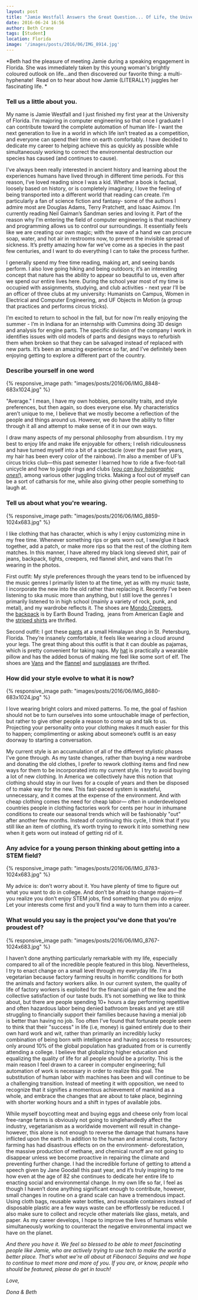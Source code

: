 ```yaml
---
layout: post
title: "Jamie Westfall Answers the Great Question... Of Life, the Universe and Everything"
date: 2016-06-24 16:56
author: Beth Crane
tags: [Student]
location: Florida
image: '/images/posts/2016/06/IMG_8914.jpg'
---
```


*Beth had the pleasure of meeting Jamie during a speaking engagement in Florida. She was immediately taken by this young woman's brightly coloured outlook on life...and then discovered our favorite thing: a multi-hyphenate!  Read on to hear about how Jamie (LITERALLY) juggles her fascinating life. *

### Tell us a little about you.

My name is Jamie Westfall and I just finished my first year at the University of Florida. I’m majoring in computer engineering so that once I graduate I can contribute toward the complete automation of human life- I want the next generation to live in a world in which life isn’t treated as a competition, and everyone can spend their time on earth comfortably. I have decided to dedicate my career to helping achieve this as quickly as possible while simultaneously working to correct the environmental destruction our species has caused (and continues to cause).

I’ve always been really interested in ancient history and learning about the experiences humans have lived through in different time periods. For this reason, I’ve loved reading since I was a kid. Whether a book is factual, loosely based on history, or is completely imaginary, I love the feeling of being transported into a different world that reading can create. I’m particularly a fan of science fiction and fantasy- some of the authors I admire most are Douglas Adams, Terry Pratchett, and Isaac Asimov. I’m currently reading Neil Gaiman’s Sandman series and loving it. Part of the reason why I’m entering the field of computer engineering is that machinery and programming allows us to control our surroundings. It essentially feels like we are creating our own magic; with the wave of a hand we can procure soap, water, and hot air in restrooms now, to prevent the invisible spread of sickness. It’s pretty amazing how far we’ve come as a species in the past few centuries, and I want to do everything I can to take the process further.

I generally spend my free time reading, making art, and seeing bands perform. I also love going hiking and being outdoors; it’s an interesting concept that nature has the ability to appear so beautiful to us, even after we spend our entire lives here. During the school year most of my time is occupied with assignments, studying, and club activities - next year I’ll be an officer of three clubs at my university: Humanists on Campus, Women in Electrical and Computer Engineering, and UF Objects in Motion (a group that practices and performs circus tricks).

I’m excited to return to school in the fall, but for now I’m really enjoying the summer - I’m in Indiana for an internship with Cummins doing 3D design and analysis for engine parts. The specific division of the company I work in identifies issues with old models of parts and designs ways to refurbish them when broken so that they can be salvaged instead of replaced with new parts. It’s been an amazing experience so far, and I’ve definitely been enjoying getting to explore a different part of the country.

### Describe yourself in one word

{% responsive_image path: "images/posts/2016/06/IMG_8848-683x1024.jpg" %}

"Average." I mean, I have my own hobbies, personality traits, and style preferences, but then again, so does everyone else. My characteristics aren’t unique to me, I believe that we mostly become a reflection of the people and things around us. However, we do have the ability to filter through it all and attempt to make sense of it in our own ways.

I draw many aspects of my personal philosophy from absurdism. I try my best to enjoy life and make life enjoyable for others; I relish ridiculousness and have turned myself into a bit of a spectacle (over the past five years, my hair has been every color of the rainbow). I’m also a member of UF’s circus tricks club—this past semester I learned how to ride a five-foot-tall unicycle and how to juggle rings and clubs (*[you can buy holographic ones!](https://www.amazon.com/One-Piece-Juggling-Holographic-Decorative-Finish/dp/B01F0IG82K/ref=sr_1_1?tag=fibonsequi-20)*), among various other juggling tricks. Making a fool out of myself can be a sort of catharsis for me, while also giving other people something to laugh at.

### Tell us about what you're wearing.

{% responsive_image path: "images/posts/2016/06/IMG_8859-1024x683.jpg" %}

I like clothing that has character, which is why I enjoy customizing mine in my free time. Whenever something rips or gets worn out, I sew/glue it back together, add a patch, or make more rips so that the rest of the clothing item matches. In this manner, I have altered my black long sleeved shirt, pair of jeans, backpack, tights, creepers, red flannel shirt, and vans that I’m wearing in the photos.

First outfit: My style preferences through the years tend to be influenced by the music genres I primarily listen to at the time, yet as with my music taste, I incorporate the new into the old rather than replacing it. Recently I’ve been listening to ska music more than anything, but I still love the genres I primarily listened to in high school (mainly a variety of rock, punk, and metal), and my wardrobe reflects it. The shoes are [Mondo Creepers](http://amzn.to/28SnMGx), the [backpack](http://amzn.to/28XoVCk) is by Earth Bound Trading,  jeans from American Eagle and the [striped shirts](http://amzn.to/28T440w) are thrifted.

Second outfit: I got these [pants](https://www.facebook.com/gopaliimports/) at a small Himalayan shop in St. Petersburg, Florida. They’re insanely comfortable, it feels like wearing a cloud around your legs. The great thing about this outfit is that it can double as pajamas, which is pretty convenient for taking naps. My [hat](http://www.earthboundtrading.com/army-wooki-hood) is practically a wearable pillow and has the added bonus of making me feel like some sort of elf. The shoes are [Vans](http://amzn.to/28T43Kg) and the [flannel](http://amzn.to/28SW953) and [sunglasses](http://amzn.to/28SWpkK) are thrifted.

### How did your style evolve to what it is now?

{% responsive_image path: "images/posts/2016/06/IMG_8680-683x1024.jpg" %}

I love wearing bright colors and mixed patterns. To me, the goal of fashion should not be to turn ourselves into some untouchable image of perfection, but rather to give other people a reason to come up and talk to us. Projecting your personality onto your clothing makes it much easier for this to happen; complimenting or asking about someone’s outfit is an easy doorway to starting a conversation.

My current style is an accumulation of all of the different stylistic phases I’ve gone through. As my taste changes, rather than buying a new wardrobe and donating the old clothes, I prefer to rework clothing items and find new ways for them to be incorporated into my current style. I try to avoid buying a lot of new clothing. In America we collectively have this notion that clothing should stay in our lives for a couple of years and then be disposed of to make way for the new. This fast-paced system is wasteful, unnecessary, and it comes at the expense of the environment. And with cheap clothing comes the need for cheap labor— often in underdeveloped countries people in clothing factories work for cents per hour in inhumane conditions to create our seasonal trends which will be fashionably "out" after another few months. Instead of continuing this cycle, I think that if you still like an item of clothing, it’s worth trying to rework it into something new when it gets worn out instead of getting rid of it.

### Any advice for a young person thinking about getting into a STEM field?

{% responsive_image path: "images/posts/2016/06/IMG_8783-1024x683.jpg" %}

My advice is: don’t worry about it. You have plenty of time to figure out what you want to do in college. And don’t be afraid to change majors—if you realize you don’t enjoy STEM jobs, find something that you do enjoy. Let your interests come first and you’ll find a way to turn them into a career.

### What would you say is the project you've done that you're proudest of?

{% responsive_image path: "images/posts/2016/06/IMG_8767-1024x683.jpg" %}

I haven’t done anything particularly remarkable with my life, especially compared to all of the incredible people featured in this blog. Nevertheless, I try to enact change on a small level through my everyday life. I’m a vegetarian because factory farming results in horrific conditions for both the animals and factory workers alike. In our current system, the quality of life of factory workers is exploited for the financial gain of the few and the collective satisfaction of our taste buds. It’s not something we like to think about, but there are people spending 10+ hours a day performing repetitive and often hazardous labor being denied bathroom breaks and yet are still struggling to financially support their families because having a menial job is better than having no job. Too often I’ve found that fortunate people seem to think that their "success" in life (i.e, money) is gained entirely due to their own hard work and wit, rather than primarily an incredibly lucky combination of being born with intelligence and having access to resources; only around 10% of the global population has graduated from or is currently attending a college. I believe that globalizing higher education and equalizing the quality of life for all people should be a priority. This is the main reason I feel drawn to a career in computer engineering; full automation of work is necessary in order to realize this goal. The substitution of human labor with machines has been and will continue to be a challenging transition. Instead of meeting it with opposition, we need to recognize that it signifies a momentous achievement of mankind as a whole, and embrace the changes that are about to take place, beginning with shorter working hours and a shift in types of available jobs.

While myself boycotting meat and buying eggs and cheese only from local free-range farms is obviously not going to singlehandedly affect the industry, vegetarianism as a worldwide movement will result in change- however, this alone is not enough to reverse the damage that humans have inflicted upon the earth. In addition to the human and animal costs, factory farming has had disastrous effects on on the environment- deforestation, the massive production of methane, and chemical runoff are not going to disappear unless we become proactive in repairing the climate and preventing further change. I had the incredible fortune of getting to attend a speech given by Jane Goodall this past year, and it’s truly inspiring to me how even at the age of 82 she continues to dedicate her entire life to enacting social and environmental change. In my own life so far, I feel as though I haven’t done anything significant enough to contribute, however, small changes in routine on a grand scale can have a tremendous impact. Using cloth bags, reusable water bottles, and reusable containers instead of disposable plastic are a few ways waste can be effortlessly be reduced. I also make sure to collect and recycle other materials like glass, metals, and paper. As my career develops, I hope to improve the lives of humans while simultaneously working to counteract the negative environmental impact we have on the planet.

*And there you have it. We feel so blessed to be able to meet fascinating people like Jamie, who are actively trying to use tech to make the world a better place. That's what we're all about at Fibonacci Sequins and we hope to continue to meet more and more of you. If you are, or know, people who should be featured, please do get in touch!*

*Love,*

*Dona & Beth*
